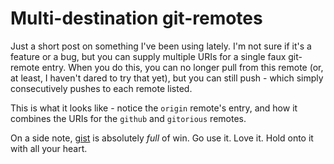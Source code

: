 Multi-destination git-remotes
=============================

Just a short post on something I've been using lately. I'm not sure if it's a
feature or a bug, but you can supply multiple URIs for a single faux
git-remote entry. When you do this, you can no longer pull from this remote
(or, at least, I haven't dared to try that yet), but you can still push -
which simply consecutively pushes to each remote listed.

This is what it looks like - notice the `origin` remote's entry, and how it
combines the URIs for the `github` and `gitorious` remotes.

<script src="http://gist.github.com/2015.js"></script>

On a side note, [gist](http://gist.github.com/ "gist - versioned pasting") is
absolutely *full* of win. Go use it. Love it. Hold onto it with all your
heart.